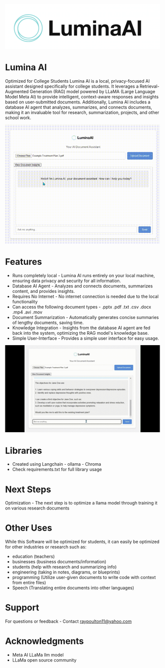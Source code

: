 ![alt text](image.png)

# Lumina AI
Optimized for College Students
Lumina AI is a local, privacy-focused AI assistant designed specifically for college students. It leverages a Retrieval-Augmented Generation (RAG) model powered by LLaMA (Large Language Model Meta AI) to provide intelligent, context-aware responses and insights based on user-submitted documents. Additionally, Lumina AI includes a database AI agent that analyzes, summarizes, and connects documents, making it an invaluable tool for research, summarization, projects, and other school work.

![alt text](<LuminaAI Test.gif>)

# Features
- Runs completely local - Lumina AI runs entirely on your local machine, ensuring data privacy and security for all information.
- Database AI Agent - Analyzes and connects documents, summarizes content, and provides insights.
- Requires No Internet - No internet connection is needed due to the local functionality
- Can access the following document types - .pptx .pdf .txt .csv .docx .mp4 .avi .mov
- Document Summarization - Automatically generates concise summaries of lengthy documents, saving time.
- Knowledge Integration - Insights from the database AI agent are fed back into the system, optimizing the RAG model's knowledge base.
- Simple User-Interface - Provides a simple user interface for easy usage.

![alt text](<LuminaAI Test 2.gif>)

# Libraries
- Created using Langchain - ollama - Chroma
- Check requirements.txt for full library usage

# Next Steps
Optimization - The next step is to optimize a llama model through training it on various research documents

# Other Uses
While this Software will be optimized for students, it can easily be optimized for other industries or research such as:
- education (teachers)
- businesses (business documents/information)
- students (help with research and summarizing info)
- engineering (taking in notes, diagrams, or blueprints)
- programming (Utilize user-given documents to write code with context from entire files)
- Speech (Translating entire documents into other languages)

# Support
For questions or feedback - Contact raypoulton11@yahoo.com

# Acknowledgments
- Meta AI LLaMa llm model
- LLaMa open source community

